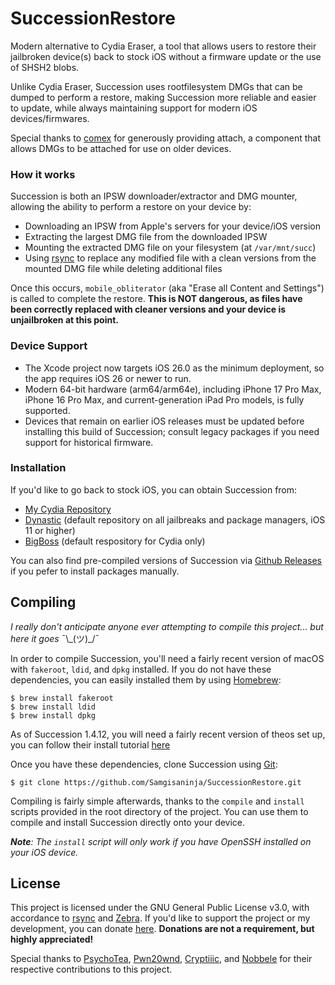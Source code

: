 # SuccessionRestore
Modern alternative to Cydia Eraser, a tool that allows users to restore their jailbroken device(s) back to stock iOS without a firmware update or the use of SHSH2 blobs.

Unlike Cydia Eraser, Succession uses rootfilesystem DMGs that can be dumped to perform a restore, making Succession more reliable and easier to update, while always maintaining support for modern iOS devices/firmwares.

Special thanks to [comex](https://github.com/comex) for generously providing attach, a component that allows DMGs to be attached for use on older devices.

### How it works
Succession is both an IPSW downloader/extractor and DMG mounter, allowing the ability to perform a restore on your device by:
- Downloading an IPSW from Apple's servers for your device/iOS version
- Extracting the largest DMG file from the downloaded IPSW
- Mounting the extracted DMG file on your filesystem (at `/var/mnt/succ`)
- Using [rsync](https://rsync.samba.org/) to replace any modified file with a clean versions from the mounted DMG file while deleting additional files

Once this occurs, `mobile_obliterator` (aka "Erase all Content and Settings") is called to complete the restore. **This is NOT dangerous, as files have been correctly replaced with cleaner versions and your device is unjailbroken at this point.**

### Device Support
- The Xcode project now targets iOS 26.0 as the minimum deployment, so the app requires iOS 26 or newer to run.
- Modern 64-bit hardware (arm64/arm64e), including iPhone 17 Pro Max, iPhone 16 Pro Max, and current-generation iPad Pro models, is fully supported.
- Devices that remain on earlier iOS releases must be updated before installing this build of Succession; consult legacy packages if you need support for historical firmware.

### Installation
If you'd like to go back to stock iOS, you can obtain Succession from:
- [My Cydia Repository](https://samgisaninja.github.io/)
- [Dynastic](https://repo.dynastic.co) (default repository on all  jailbreaks and package managers, iOS 11 or higher)
- [BigBoss](https://apt.thebigboss.org/repofiles) (default respository for Cydia only)

You can also find pre-compiled versions of Succession via [Github Releases](https://github.com/Samgisaninja/SuccessionRestore/releases) if you pefer to install packages manually.

## Compiling
*I really don't anticipate anyone ever attempting to compile this project... but here it goes* ¯\\\_(ツ)_/¯

In order to compile Succession, you'll need a fairly recent version of macOS with `fakeroot`, `ldid`, and `dpkg` installed. If you do not have these dependencies, you can easily installed them by using [Homebrew](https://brew.sh):
```
$ brew install fakeroot
$ brew install ldid
$ brew install dpkg
```

As of Succession 1.4.12, you will need a fairly recent version of theos set up, you can follow their install tutorial [here](https://github.com/theos/theos/wiki/Installation-macOS)

Once you have these dependencies, clone Succession using [Git](https://git-scm.com/downloads):
```
$ git clone https://github.com/Samgisaninja/SuccessionRestore.git
```
Compiling is fairly simple afterwards, thanks to the `compile` and `install` scripts provided in the root directory of the project. You can use them to compile and install Succession directly onto your device.

***Note**: The `install` script will only work if you have OpenSSH installed on your iOS device.*

## License
This project is licensed under the GNU General Public License v3.0, with accordance to [rsync](https://rsync.samba.org/) and [Zebra](https://github.com/wstyres/Zebra). If you'd like to support the project or my development, you can donate [here](https://paypal.me/SamGardner4). **Donations are not a requirement, but highly appreciated!**

Special thanks to [PsychoTea](https://twitter.com/iBSparkes), [Pwn20wnd](https://twitter.com/Pwn20wnd), [Cryptiiic](https://github.com/Cryptiiiic), and [Nobbele](https://github.com/nobbele) for their respective contributions to this project.

